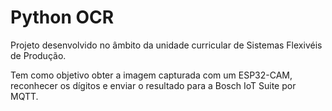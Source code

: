 Python OCR
=========

Projeto desenvolvido no âmbito da unidade curricular de Sistemas Flexivéis de Produção.

Tem como objetivo obter a imagem capturada com um ESP32-CAM, reconhecer os dígitos e enviar o resultado para a Bosch IoT Suite por MQTT.